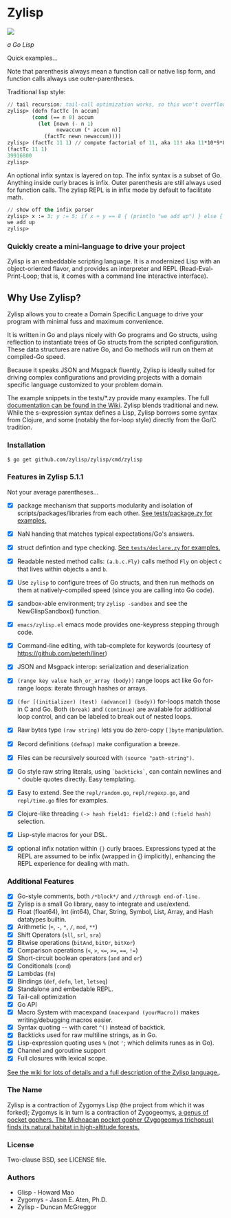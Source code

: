 # Zylisp

[![][logo]][logo-large]

*a Go Lisp*

Quick examples...

Note that parenthesis always mean a function call or native lisp form, and
function calls always use outer-parentheses.

Traditional lisp style:

```lisp
// tail recursion; tail-call optimization works, so this won't overflow the stack.
zylisp> (defn factTc [n accum]
        (cond (== n 0) accum
          (let [newn (- n 1)
                newaccum (* accum n)]
            (factTc newn newaccum))))
zylisp> (factTc 11 1) // compute factorial of 11, aka 11! aka 11*10*9*8*7*6*5*4*3*2
(factTc 11 1)
39916800
zylisp>
```

An optional infix syntax is layered on top. The infix syntax is a subset of Go. Anything inside curly braces is infix. Outer parenthesis are still always used for function calls. The zylisp REPL is in infix mode by default to facilitate math.

```lisp
// show off the infix parser
zylisp> x := 3; y := 5; if x + y == 8 { (println "we add up") } else { (println "wat?" ) }
we add up
zylisp>
```

### Quickly create a mini-language to drive your project

Zylisp is an embeddable scripting language. It is a modernized Lisp with an object-oriented flavor, and
provides an interpreter and REPL (Read-Eval-Print-Loop;
that is, it comes with a command line interactive interface).

## Why Use Zylisp?

Zylisp allows you to create a Domain Specific Language to drive
your program with minimal fuss and maximum convenience.

It is written in Go and plays nicely with Go programs
and Go structs, using reflection to instantiate trees of Go structs
from the scripted configuration. These data structures are native
Go, and Go methods will run on them at compiled-Go speed.

Because it speaks JSON and Msgpack fluently, Zylisp is ideally suited for driving
complex configurations and providing projects with a domain specific
language customized to your problem domain.

The example snippets in the tests/*.zy provide many examples.
The full [documentation can be found in the Wiki](https://github.com/zylisp/zylisp/wiki).
Zylisp blends traditional and new. While the s-expression syntax
defines a Lisp, Zylisp borrows some syntax from Clojure,
and some (notably the for-loop style) directly from the Go/C tradition.


### Installation

```bash
$ go get github.com/zylisp/zylisp/cmd/zylisp
```

### Features in Zylisp 5.1.1

Not your average parentheses...

 * [x] package mechanism that supports modularity and isolation of scripts/packages/libraries from each other. [See tests/package.zy for examples.](https://github.com/glycerine/Zylisp/blob/master/tests/package.zy)
 * [x] NaN handing that matches typical expectations/Go's answers.
 * [x] struct defintion and type checking. [See `tests/declare.zy` for examples.](https://github.com/glycerine/Zylisp/blob/master/tests/declare.zy)
 * [x] Readable nested method calls: `(a.b.c.Fly)` calls method `Fly` on object `c` that lives within objects `a` and `b`.
 * [x] Use `zylisp` to configure trees of Go structs, and then run methods on them at natively-compiled speed (since you are calling into Go code).
 * [x] sandbox-able environment; try `zylisp -sandbox` and see the NewGlispSandbox() function.
 * [x] `emacs/zylisp.el` emacs mode provides one-keypress stepping through code.
 * [x] Command-line editing, with tab-complete for keywords (courtesy of https://github.com/peterh/liner)
 * [x] JSON and Msgpack interop: serialization and deserialization
 * [x] `(range key value hash_or_array (body))` range loops act like Go for-range loops: iterate through hashes or arrays.
 * [x] `(for [(initializer) (test) (advance)] (body))` for-loops match those in C and Go. Both `(break)` and `(continue)` are available for additional loop control, and can be labeled to break out of nested loops.
 * [x] Raw bytes type `(raw string)` lets you do zero-copy `[]byte` manipulation.
 * [x] Record definitions `(defmap)` make configuration a breeze.
 * [x] Files can be recursively sourced with `(source "path-string")`.
 * [x] Go style raw string literals, using `` `backticks` ``, can contain newlines and `"` double quotes directly. Easy templating.
 * [x] Easy to extend. See the `repl/random.go`, `repl/regexp.go`, and `repl/time.go` files for examples.
 * [x] Clojure-like threading `(-> hash field1: field2:)` and `(:field hash)` selection.
 * [x] Lisp-style macros for your DSL.
 * [x] optional infix notation within `{}` curly braces. Expressions typed at the REPL are assumed to be infix (wrapped in {} implicitly), enhancing the REPL experience for dealing with math.


### Additional Features

 * [x] Go-style comments, both `/*block*/` and `//through end-of-line.`
 * [x] Zylisp is a small Go library, easy to integrate and use/extend.
 * [x] Float (float64), Int (int64), Char, String, Symbol, List, Array, and Hash datatypes builtin.
 * [x] Arithmetic (`+`, `-`, `*`, `/`, `mod`, `**`)
 * [x] Shift Operators (`sll`, `srl`, `sra`)
 * [x] Bitwise operations (`bitAnd`, `bitOr`, `bitXor`)
 * [x] Comparison operations (`<`, `>`, `<=`, `>=`, `==`, `!=`)
 * [x] Short-circuit boolean operators (`and` and `or`)
 * [x] Conditionals (`cond`)
 * [x] Lambdas (`fn`)
 * [x] Bindings (`def`, `defn`, `let`, `letseq`)
 * [x] Standalone and embedable REPL.
 * [x] Tail-call optimization
 * [x] Go API
 * [x] Macro System with macexpand `(macexpand (yourMacro))` makes writing/debugging macros easier.
 * [x] Syntax quoting -- with caret `^()` instead of backtick.
 * [x] Backticks used for raw multiline strings, as in Go.
 * [x] Lisp-expression quoting uses `%` (not `'`; which delimits runes as in Go).
 * [x] Channel and goroutine support
 * [x] Full closures with lexical scope.

[See the wiki for lots of details and a full description of the Zylisp language.](https://github.com/glycerine/Zylisp/wiki).


### The Name

Zylisp is a contraction of Zygomys Lisp (the project from which it was forked); Zygomys is in turn is a contraction of Zygogeomys, [a genus of pocket gophers. The Michoacan pocket gopher (Zygogeomys trichopus) finds its natural habitat in high-altitude forests.](https://en.wikipedia.org/wiki/Michoacan_pocket_gopher)


### License

Two-clause BSD, see LICENSE file.

### Authors

* Glisp - Howard Mao
* Zygomys - Jason E. Aten, Ph.D.
* Zylisp - Duncan McGreggor


<!-- Named page links below: /-->

[logo]: media/logo-1-250x.png
[logo-large]: media/logo-1.png
